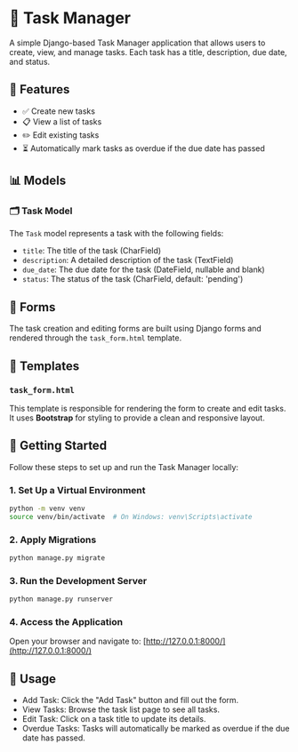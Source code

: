 # 📝 Task Manager

A simple Django-based Task Manager application that allows users to create, view, and manage tasks. Each task has a title, description, due date, and status.

## 📌 Features

- ✅ Create new tasks
- 📋 View a list of tasks
- ✏️ Edit existing tasks
- ⏳ Automatically mark tasks as overdue if the due date has passed

## 📊 Models

### 🗂️ Task Model

The `Task` model represents a task with the following fields:

- `title`: The title of the task (CharField)
- `description`: A detailed description of the task (TextField)
- `due_date`: The due date for the task (DateField, nullable and blank)
- `status`: The status of the task (CharField, default: 'pending')

## 📄 Forms

The task creation and editing forms are built using Django forms and rendered through the `task_form.html` template.

## 🎨 Templates

### `task_form.html`

This template is responsible for rendering the form to create and edit tasks. It uses **Bootstrap** for styling to provide a clean and responsive layout.

## 🚀 Getting Started

Follow these steps to set up and run the Task Manager locally:

### 1. Set Up a Virtual Environment

```bash
python -m venv venv
source venv/bin/activate  # On Windows: venv\Scripts\activate
```

### 2. Apply Migrations

```bash
python manage.py migrate
```

### 3. Run the Development Server

```bash
python manage.py runserver
```

### 4. Access the Application

Open your browser and navigate to: [http://127.0.0.1:8000/](http://127.0.0.1:8000/)

## 📘 Usage

- Add Task: Click the "Add Task" button and fill out the form.
- View Tasks: Browse the task list page to see all tasks.
- Edit Task: Click on a task title to update its details.
- Overdue Tasks: Tasks will automatically be marked as overdue if the due date has passed.
